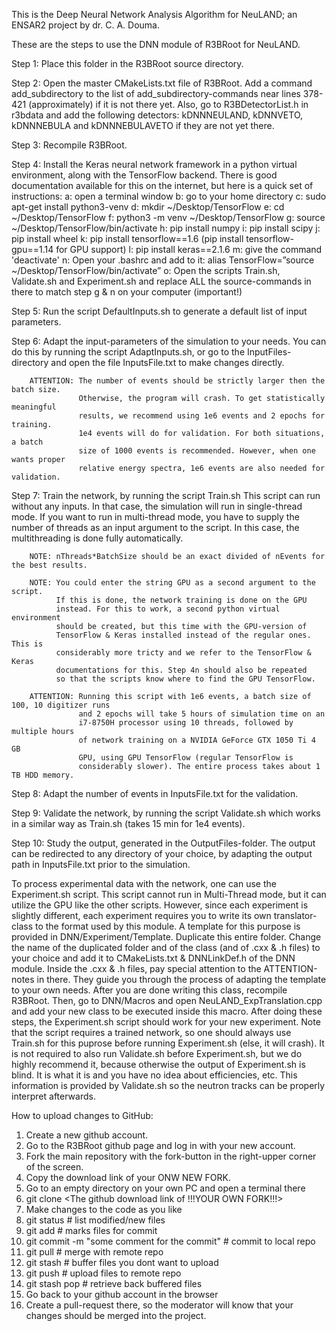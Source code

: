 This is the Deep Neural Network Analysis Algorithm for NeuLAND; an ENSAR2 project by dr. C. A. Douma.

These are the steps to use the DNN module of R3BRoot for NeuLAND.

Step 1: Place this folder in the R3BRoot source directory.

Step 2: Open the master CMakeLists.txt file of R3BRoot. Add a
        command add_subdirectory to the list of add_subdirectory-commands
        near lines 378-421 (approximately) if it is not there yet.
        Also, go to R3BDetectorList.h in r3bdata and add the following 
        detectors: kDNNNEULAND, kDNNVETO, kDNNNEBULA and kDNNNEBULAVETO
        if they are not yet there.
        
Step 3: Recompile R3BRoot.

Step 4: Install the Keras neural network framework in a python virtual
        environment, along with the TensorFlow backend.
        There is good documentation available for this
        on the internet, but here is a quick set of instructions:
        a: open a terminal window
        b: go to your home directory
        c: sudo apt-get install python3-venv
        d: mkdir ~/Desktop/TensorFlow
        e: cd ~/Desktop/TensorFlow
        f: python3 -m venv ~/Desktop/TensorFlow
        g: source ~/Desktop/TensorFlow/bin/activate
        h: pip install numpy
        i: pip install scipy
        j: pip install wheel
        k: pip install tensorflow==1.6 (pip install tensorflow-gpu==1.14 for GPU support)
        l: pip install keras==2.1.6
        m: give the command 'deactivate'
        n: Open your .bashrc and add to it: alias TensorFlow=”source ~/Desktop/TensorFlow/bin/activate”
        o: Open the scripts Train.sh, Validate.sh and Experiment.sh and replace
           ALL the source-commands in there to match step g & n on your computer (important!)

Step 5: Run the script DefaultInputs.sh to generate a default list of input parameters.

Step 6: Adapt the input-parameters of the simulation to your needs. You can do this by 
        running the script AdaptInputs.sh, or go to the InputFiles-directory and 
        open the file InputsFile.txt to make changes directly. 
        
        ATTENTION: The number of events should be strictly larger then the batch size.
                   Otherwise, the program will crash. To get statistically meaningful 
                   results, we recommend using 1e6 events and 2 epochs for training.
                   1e4 events will do for validation. For both situations, a batch
                   size of 1000 events is recommended. However, when one wants proper 
                   relative energy spectra, 1e6 events are also needed for validation.
                   
Step 7: Train the network, by running the script Train.sh
        This script can run without any inputs. In that case, the simulation will 
        run in single-thread mode. If you want to run in multi-thread mode, you 
        have to supply the number of threads as an input argument to the script.
        In this case, the multithreading is done fully automatically.
        
        NOTE: nThreads*BatchSize should be an exact divided of nEvents for the best results.
        
        NOTE: You could enter the string GPU as a second argument to the script.
              If this is done, the network training is done on the GPU
              instead. For this to work, a second python virtual environment
              should be created, but this time with the GPU-version of
              TensorFlow & Keras installed instead of the regular ones. This is
              considerably more tricty and we refer to the TensorFlow & Keras
              documentations for this. Step 4n should also be repeated
              so that the scripts know where to find the GPU TensorFlow.
              
        ATTENTION: Running this script with 1e6 events, a batch size of 100, 10 digitizer runs
                   and 2 epochs will take 5 hours of simulation time on an
                   i7-8750H processor using 10 threads, followed by multiple hours
                   of network training on a NVIDIA GeForce GTX 1050 Ti 4 GB
                   GPU, using GPU TensorFlow (regular TensorFlow is 
                   considerably slower). The entire process takes about 1 TB HDD memory.
        
Step 8: Adapt the number of events in InputsFile.txt for the validation.

Step 9: Validate the network, by running the script Validate.sh which works
        in a similar way as Train.sh (takes 15 min for 1e4 events).
        
Step 10: Study the output, generated in the OutputFiles-folder. The output 
         can be redirected to any directory of your choice, by adapting the 
         output path in InputsFile.txt prior to the simulation.
         
To process experimental data with the network, one can use the Experiment.sh script.
This script cannot run in Multi-Thread mode, but it can utilize the GPU like the other scripts.
However, since each experiment is slightly different, each experiment requires you to write
its own translator-class to the format used by this module. A template for this purpose
is provided in DNN/Experiment/Template. Duplicate this entire folder. Change the name
of the duplicated folder and of the class (and of .cxx & .h files) to your choice and add it to
CMakeLists.txt & DNNLinkDef.h of the DNN module. Inside the .cxx & .h files, pay special attention to the 
ATTENTION-notes in there. They guide you through the process of adapting the template to your own
needs. After you are done writing this class, recompile R3BRoot. Then, go to DNN/Macros
and open NeuLAND_ExpTranslation.cpp and add your new class to be executed inside
this macro. After doing these steps, the Experiment.sh script should work for your new
experiment. Note that the script requires a trained network, so one should always use
Train.sh for this puprose before running Experiment.sh (else, it will crash). 
It is not required to also run Validate.sh before Experiment.sh, but we do highly
recommend it, because otherwise the output of Experiment.sh is blind. It is what
it is and you have no idea about efficiencies, etc. This information is provided
by Validate.sh so the neutron tracks can be properly interpret afterwards.

How to upload changes to GitHub:
1) Create a new github account.
2) Go to the R3BRoot github page and log in with your new account.
3) Fork the main repository with the fork-button in the right-upper corner of the screen.
4) Copy the download link of your ONW NEW FORK.
5) Go to an empty directory on your own PC and open a terminal there
6) git clone <The github download link of !!!YOUR OWN FORK!!!>
7) Make changes to the code as you like
8) git status                    # list modified/new files
9) git add <all files you want to commit>       # marks files for commit
10) git commit -m "some comment for the commit"  # commit to local repo
11) git pull                      # merge with remote repo
12) git stash                     # buffer files you dont want to upload
13) git push                      # upload files to remote repo
14) git stash pop                 # retrieve back buffered files
15) Go back to your github account in the browser
16) Create a pull-request there, so the moderator will know that your changes should be merged into the project.

